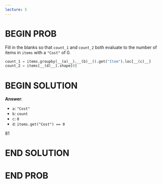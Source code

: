 ```yaml
---
lecture: 5
---
```


# BEGIN PROB

Fill in the blanks so that `count_1` and `count_2` both evaluate to the
number of items in `items` with a `"Cost"` of 0.

```py
count_1 = items.groupby(__(a)__).__(b)__().get("Item").loc[__(c)__]
count_2 = items[__(d)__].shape[0]
```

# BEGIN SOLUTION

**Answer**:

- `a`: `"Cost"`
- `b`: `count`
- `c`: `0`
- `d`: `items.get("Cost") == 0`

<average>81</average>

# END SOLUTION

# END PROB